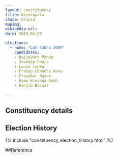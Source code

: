 ```yaml
---
layout: constituency
title: Kendrapara
state: Orissa
mapimg: 
wikipedia-url: 
date: 2014-01-29

elections: 
  - name: "Lok Sabha 2009"
    candidates: 
    - Baijayant Panda 
    - Jnandev Beura 
    - Lenin Lenka 
    - Pratap Chandra Gena 
    - Pravakar Nayak 
    - Rama Krushna Dash 
    - Ranjib Biswal 

---
```

## Constituency details


## Election History
{% include "constituency_election_history.html" %}

##Reference
